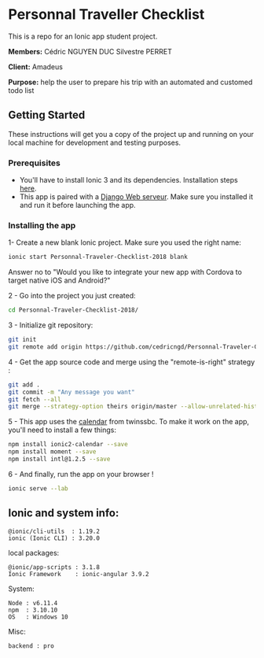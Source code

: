 # Personnal Traveller Checklist

This is a repo for an Ionic app student project.

**Members:** Cédric NGUYEN DUC Silvestre PERRET

**Client:** Amadeus

**Purpose:** help the user to prepare his trip with an automated and customed todo list

## Getting Started

These instructions will get you a copy of the project up and running on your local machine for development and testing purposes.

### Prerequisites

* You'll have to install Ionic 3 and its dependencies. Installation steps [here](https://ionicframework.com/docs/intro/installation/).
* This app is paired with a [Django Web serveur](https://github.com/Silverret/ptc_api_2018). Make sure you installed it and run it before launching the app.

### Installing the app

1-  Create a new blank Ionic project. Make sure you used the right name:

```bash
ionic start Personnal-Traveler-Checklist-2018 blank
```
Answer no to "Would you like to integrate your new app with Cordova to target native iOS and Android?"

2 - Go into the project you just created:
```bash
cd Personnal-Traveler-Checklist-2018/
```

3 - Initialize git repository:
```bash
git init
git remote add origin https://github.com/cedricngd/Personnal-Traveler-Checklist-2018
```

4 - Get the app source code and merge using the "remote-is-right" strategy :

```bash
git add . 
git commit -m "Any message you want"
git fetch --all
git merge --strategy-option theirs origin/master --allow-unrelated-histories
```

5 - This app uses the [calendar](https://github.com/twinssbc/Ionic2-Calendar) from twinssbc. To make it work on the app, you'll need to install a few things:
```bash
npm install ionic2-calendar --save
npm install moment --save
npm install intl@1.2.5 --save
```

6 - And finally, run the app on your browser !
```bash
ionic serve --lab
```


## Ionic and system info:

    @ionic/cli-utils  : 1.19.2
    ionic (Ionic CLI) : 3.20.0

local packages:

    @ionic/app-scripts : 3.1.8
    Ionic Framework    : ionic-angular 3.9.2

System:

    Node : v6.11.4
    npm  : 3.10.10
    OS   : Windows 10

Misc:

    backend : pro
